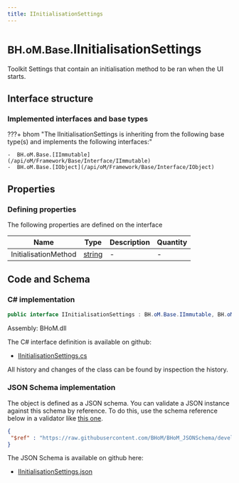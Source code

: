 ```yaml
---
title: IInitialisationSettings
---
```


# <small>BH.oM.Base.</small>**IInitialisationSettings**

Toolkit Settings that contain an initialisation method to be ran when the UI starts.

## Interface structure

### Implemented interfaces and base types

???+ bhom "The IInitialisationSettings is inheriting from the following base type(s) and implements the following interfaces:"

    -  BH.oM.Base.[IImmutable](/api/oM/Framework/Base/Interface/IImmutable)
    -  BH.oM.Base.[IObject](/api/oM/Framework/Base/Interface/IObject)


## Properties



### Defining properties

The following properties are defined on the interface

| Name             | Type             | Description      | Quantity         |
|------------------|------------------|------------------|------------------|
| InitialisationMethod | [string](https://learn.microsoft.com/en-us/dotnet/api/System.String?view=netstandard-2.0) | - | - |


## Code and Schema

### C# implementation

``` C# title="C#"
public interface IInitialisationSettings : BH.oM.Base.IImmutable, BH.oM.Base.IObject
```

Assembly: BHoM.dll

The C# interface definition is available on github:

- [IInitialisationSettings.cs](https://github.com/BHoM/BHoM/blob/develop/BHoM/Interface\IInitialisationSettings.cs)

All history and changes of the class can be found by inspection the history.
### JSON Schema implementation

The object is defined as a JSON schema. You can validate a JSON instance against this schema by reference. To do this, use the schema reference below in a validator like [this one](https://www.jsonschemavalidator.net/).

``` json title="JSON Schema"
{
 "$ref" : "https://raw.githubusercontent.com/BHoM/BHoM_JSONSchema/develop/BHoM/IInitialisationSettings.json"
}
```

The JSON Schema is available on github here:

- [IInitialisationSettings.json](https://github.com/BHoM/BHoM_JSONSchema/blob/develop/BHoM/IInitialisationSettings.json)
